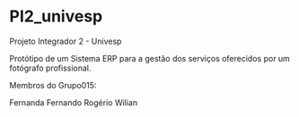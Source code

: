 # PI2_univesp

Projeto Integrador 2 - Univesp

Protótipo de um Sistema ERP para a gestão dos serviços oferecidos por um fotógrafo profissional.

Membros do Grupo015:

Fernanda
Fernando
Rogério
Wilian